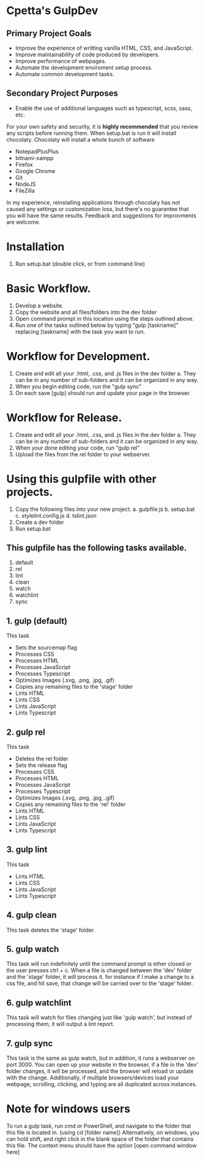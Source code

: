 # Cpetta's GulpDev

## Primary Project Goals
* Improve the experience of writting vanilla HTML, CSS, and JavaScript.
* Improve maintainability of code produced by developers.
* Improve performance of webpages.
* Automate the development enviroment setup process.
* Automate common development tasks.

## Secondary Project Purposes
* Enable the use of additional languages such as typescript, scss, sass, etc.

For your own safety and security, it is **highly recommended** that you review any scripts before running them.
When setup.bat is run it will install chocolaty.
Chocolaty will install a whole bunch of software
* NotepadPlusPlus
* bitnami-xampp
* Firefox
* Google Chrome
* Git
* NodeJS
* FileZilla

In my experience, reinstalling applications through chocolaty has not caused any settings or customization loss, but there's no guarantee that you will have the same results.
Feedback and suggestions for improvments are welcome.

# Installation
1. Run setup.bat (double click, or from command line)

# Basic Workflow.
1. Develop a website.
2. Copy the website and all files/folders into the dev folder
3. Open command prompt in this location using the steps outlined above.
4. Run one of the tasks outlined below by typing "gulp [taskname]" replacing [taskname] with the task you want to run.

# Workflow for Development.
1. Create and edit all your .html, .css, and .js files in the dev folder
  a. They can be in any number of sub-folders and it can be organized in any way.
2. When you begin editing code, run the "gulp sync"
3. On each save [gulp] should run and update your page in the browser.

# Workflow for Release.
1. Create and edit all your .html, .css, and .js files in the dev folder
  a. They can be in any number of sub-folders and it can be organized in any way.
2. When your done editing your code, run "gulp rel"
3. Upload the files from the rel folder to your webserver.
	
# Using this gulpfile with other projects.
1. Copy the following files into your new project.
  a. gulpfile.js
  b. setup.bat
  c. stylelint.config.js
  d. tslint.json
2. Create a dev folder
3. Run setup.bat

## This gulpfile has the following tasks available.
1. default
2. rel
3. lint
4. clean
5. watch
6. watchlint
7. sync

## 1. gulp (default)
This task 
* Sets the sourcemap flag
* Processes CSS
* Processes HTML
* Processes JavaScript
* Processes Typescript
* Optimizes Images (.svg, .png, .jpg, .gif)
* Copies any remaining files to the 'stage' folder
* Lints HTML
* Lints CSS
* Lints JavaScript
* Lints Typescript

## 2. gulp rel
This task
* Deletes the rel folder
* Sets the release flag
* Processes CSS
* Processes HTML
* Processes JavaScript
* Processes Typescript
* Optimizes Images (.svg, .png, .jpg, .gif)
* Copies any remaining files to the 'rel' folder
* Lints HTML
* Lints CSS
* Lints JavaScript
* Lints Typescript
		
## 3. gulp lint
This task
* Lints HTML
* Lints CSS
* Lints JavaScript
* Lints Typescript
		
## 4. gulp clean
This task deletes the 'stage' folder.
	
## 5. gulp watch
This task will run indefinitely until the command prompt is ether closed or the user presses ctrl + c.
When a file is changed between the 'dev' folder and the 'stage' folder, it will process it.
for instance if I make a change to a css file, and hit save, that change will be carried over to the 'stage' folder.
		
## 6. gulp watchlint
This task will watch for files changing just like 'gulp watch', but instead of processing them, it will output a lint report.
		
## 7. gulp sync
This task is the same as gulp watch, but in addition, it runs a webserver on port 3000.
You can open up your website in the browser, if a file in the 'dev' folder changes, it will be processed, and the browser will reload or update with the change.
Additionally, if multiple browsers/devices load your webpage, scrolling, clicking, and typing are all duplicated across instances.
		
		
# Note for windows users
To run a gulp task, run cmd or PowerShell, and navigate to the folder that this file is located in. (using cd [folder name])
Alternatively, on windows, you can hold shift, and right click in the blank space of the folder that contains this file.
The context menu should have the option [open command window here]
